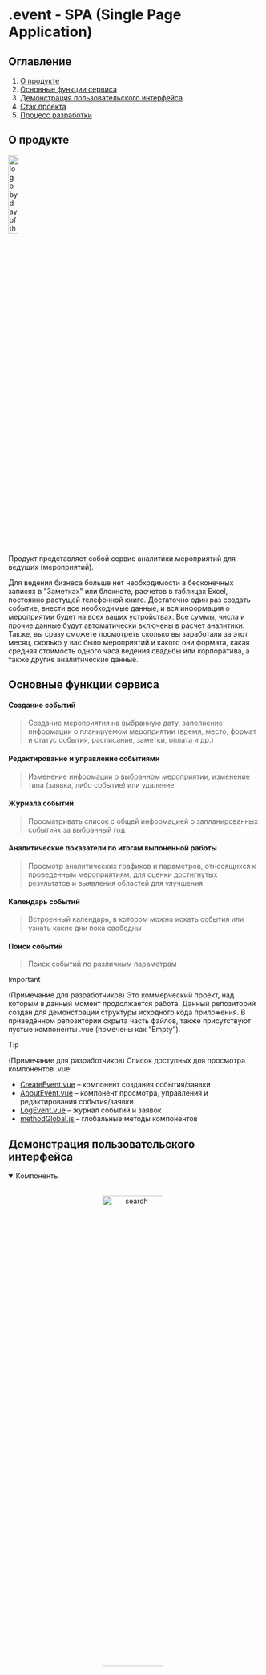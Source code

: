 # .event - SPA (Single Page Application)

## Оглавление

1.	[О продукте](#about-project)
2.	[Основные функции сервиса](#function)
3.	[Демонстрация пользовательского интерфейса](#demonstration)
4.	[Стэк проекта](#stack-project)
5.	[Процесс разработки](#development-process)

## <a name="about-project">О продукте</a>

<img src="https://github.com/glooshkov/dot_event/blob/master/frontend/public/demo/logo.svg" align="center"
     alt="logo by day of the event" width="20%">

Продукт представляет собой сервис аналитики мероприятий для ведущих (мероприятий). 
&nbsp;


Для ведения бизнеса больше нет необходимости в бесконечных записях в "Заметках" или блокноте, расчетов в таблицах Excel, постоянно растущей телефонной книге. Достаточно один раз создать событие, внести все необходимые данные, и вся информация о мероприятии будет на всех ваших устройствах. Все суммы, числа и прочие данные будут автоматически включены в расчет аналитики. Также, вы сразу сможете посмотреть сколько вы заработали за этот месяц, сколько у вас было мероприятий и какого они формата, какая средняя стоимость одного часа ведения свадьбы или корпоратива, а также другие аналитические данные.

## <a name="function">Основные функции сервиса</a>

#### Создание событий
>Cоздание мероприятия на выбранную дату, заполнение информации о планируемом мероприятии (время, место, формат и статус события, расписание, заметки, оплата и др.)
#### Редактирование и управление событиями
>Изменение информации о выбранном мероприятии, изменение типа (заявка, либо событие) или удаление
#### Журнала событий
>Просматривать список с общей информацией о запланированных событиях за выбранный год
#### Аналитические показатели по итогам выпоненной работы
>Просмотр аналитических графиков и параметров, относящихся к проведенным мероприятиям, для оценки достигнутых результатов и выявления областей для улучшения
#### Календарь событий
>Встроенный календарь, в котором можно искать события или узнать какие дни пока свободны 
#### Поиск событий
>Поиск событий по различным параметрам
&nbsp;


> [!IMPORTANT]  
> (Примечание для разработчиков) Это коммерческий проект, над которым в данный момент продолжается работа. Данный репозиторий создан для демонстрации структуры исходного кода приложения. В приведённом репозитории скрыта часть файлов, также присутствуют пустые компоненты .vue (помечены как “Empty”).

> [!TIP]  
> (Примечание для разработчиков) Список доступных для просмотра компонентов .vue:
>
> - [CreateEvent.vue](https://github.com/glooshkov/dot_event/blob/master/frontend/src/views/main/CreateEvent.vue) – компонент создания события/заявки
> - [AboutEvent.vue](https://github.com/glooshkov/dot_event/blob/master/frontend/src/views/main/AboutEvent.vue) – компонент просмотра, управления и редактирования события/заявки
> - [LogEvent.vue](https://github.com/glooshkov/dot_event/blob/master/frontend/src/views/main/LogEvent.vue) – журнал событий и заявок
> - [methodGlobal.js](https://github.com/glooshkov/dot_event/blob/master/frontend/src/stores/methodGlobal.js) – глобальные методы компонентов 

## <a name="demonstration">Демонстрация пользовательского интерфейса</a>

<details open>
<summary>
 Компоненты
</summary> <br />

<p align="center">
    <img width="49%" src="/frontend/public/demo/short/search.png" alt="search"/>
&nbsp;
    <img width="49%" src="/frontend/public/demo/short/log.png" alt="log"/>
</p>

<p align="center">
    <img width="49%" src="/frontend/public/demo/short/personal.png" alt="personal data"/>
&nbsp;
    <img width="49%" src="/frontend/public/demo/short/settings.png" alt="settings"/>
</p> 

<details>
<summary>
 Полный макет компонента
</summary>
<p align="center">
    <img width="49%" src="/frontend/public/demo/full/personal.png" alt="personal data full"/>
&nbsp;
    <img width="49%" src="/frontend/public/demo/full/settings.png" alt="settings full"/>
</p>
</details>

<p align="center">
    <img width="49%" src="/frontend/public/demo/short/new.png" alt="new"/>
&nbsp;
    <img width="49%" src="/frontend/public/demo/short/about.png" alt="about"/>
</p> 

<details>
<summary>
 Полный макет компонента
</summary>
<p align="center">
    <img width="49%" src="/frontend/public/demo/full/create.png" alt="create"/>
&nbsp;
    <img width="49%" src="/frontend/public/demo/full/about.png" alt="about full"/>
</p> 
</details>

<p align="center">
    <img width="49%" src="/frontend/public/demo/short/profanalitic.png" alt="profile analytics"/>
&nbsp;
    <img width="49%" src="/frontend/public/demo/short/finanalitic.png" alt="financial analytics"/>
</p>

<details>
<summary>
 Полный макет компонента
</summary>
<p align="center">
    <img width="49%" src="/frontend/public/demo/full/profileanalitic.png" alt="profile analytics full"/>
&nbsp;
    <img width="49%" src="/frontend/public/demo/full/finanalitic.png" alt="financial analytics full"/>
</p> 
</details>

<p align="center">
    <img width="49%" src="/frontend/public/demo/short/calendar.png" alt="calendar"/>
</p>

</details>

## <a name="stack-project">Стэк проекта</a>

### Backend:

- Язык программирования: Python
- Фреймворк: Django
- Язык запросов: GraphQL
- Инструменты для работы с GraphQL: graphene-django
- Пакет для обеспечения кросс-доменных запросов: django-cors-headers
- Пакет для интеграции JWT с Django: django-graphql-jwt
- Разработка регистрации с подтверждением через email: django-session и django.core
- СУБД: PostgreSQL

### Frontend:

- Языки: JavaScript, HTML, CSS
- Фреймворк: Vue.js
- Инструмент сборки: Vite
- Библиотека для работы с GraphQL в приложении Vue: Apollo
- Механизм авторизации: JWT (JSON Web Token)
- Централизованное хранилище информации авторизации для всех компонентов: Pinia
- Библиотека для построения графиков и диаграмм: Echarts

## <a name="development-process">Процесс разработки SPA</a>

### Определение целей и задач для разработки:

- Проведение встречи с заказчиком для выявления основных требований к функциональности приложения, включая аспекты аналитики, визуализации данных и управления контентом.
- Поиск и анализ необходимых метрик эффективности. Проработка этих метрик с экспертной группой заказчика.
- Определение входных данных и параметров, необходимых для дальнейшей работы.

### Проектирование структуры данных:

- Разработка схемы данных для эффективного сбора, хранения и анализа информации, с учетом обеспечения согласованности и нормализации данных для повышения их качества и доступности для аналитики.
- Выбор наиболее подходящей модели данных и базы данных, соответствующих требованиям проекта.

### Разработка интерфейса пользователя:

- Создание дизайна пользовательского интерфейса с учетом требований и ожиданий заказчика.
- Разработка компонентов на Vue.js и Vite, включая верстку (HTML, CSS) и реализацию функционала клиентской части приложения на JavaScript.
- Проведение совместной проработки компонентов с заказчиком и тестирование пользовательского опыта (UX).
- Реализация файлов мутаций и запросов ([`mutations.js`](https://github.com/glooshkov/dot_event/blob/master/frontend/src/mutations.js) и [`queries.js`](https://github.com/glooshkov/dot_event/blob/master/frontend/src/queries.js)) к базе данных, а также настройка взаимодействия с серверной частью при помощи библиотеки Apollo и GraphQL.
- Внедрение Pinia для централизованного хранения информации об авторизации (JWT-токены), обеспечивающего доступ к данным для всех компонентов.

### Разработка backend (Python):

- Создание модели пользователей и событий в Django, включая их свойства и методы ([`models.py`](https://github.com/glooshkov/dot_event/blob/master/backend/authorization/models.py), часть данных скрыта);.
- Настройка панели администратора для управления базой данных.
- Настройка взаимодействия Django с PostgreSQL.
- Реализация клиент-серверной архитектуры с использованием GraphQL API (библиотека graphene-django).
- Разработка схемы запросов и мутаций (файлы [`schema.py`](https://github.com/glooshkov/dot_event/blob/master/backend/authorization/schema.py), [`queries.py`](https://github.com/glooshkov/dot_event/blob/master/backend/authorization/queries.py), [`mutations.py`](https://github.com/glooshkov/dot_eventdot_event/blob/master/backend/authorization/mutations.py)) для взаимодействия с клиентской частью, 
- Использование механизма CORS для обеспечения совместной работы серверной и клиентской частей приложения (django-cors-headers)
- Реализация блока регистрации с верификацией аккаунта через отправку токена на электронную почту, используя сессии Django для хранения токенов (django-sessions)

